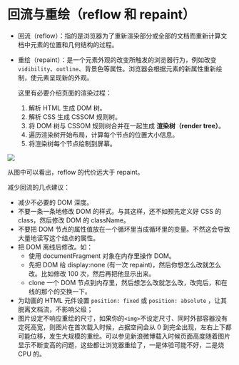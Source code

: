 # 回流与重绘（reflow 和 repaint）

* 回流（reflow）：指的是浏览器为了重新渲染部分或全部的文档而重新计算文档中元素的位置和几何结构的过程。
* 重绘（repaint）：是一个元素外观的改变所触发的浏览器行为，例如改变 `vidibility`、`outline`、背景色等属性。浏览器会根据元素的新属性重新绘制，使元素呈现新的外观。


  这里有必要介绍页面的渲染过程：
  1. 解析 HTML 生成 DOM 树。
  2. 解析 CSS 生成 CSSOM 规则树。
  3. 将 DOM 树与 CSSOM 规则树合并在一起生成 **渲染树（render tree）**。
  4. 遍历渲染树开始布局，计算每个节点的位置大小信息。
  5. 将渲染树每个节点绘制到屏幕。

<div>
  <img src="https://github.com/TanYJie/Technology-Stack-Interview-Experience/blob/master/CSS/images/reflow和repaint.png"/>
</div>

  从图中可以看出，reflow 的代价远大于 repaint。


  减少回流的几点建议：

* 减少不必要的 DOM 深度。
* 不要一条一条地修改 DOM 的样式。与其这样，还不如预先定义好 CSS 的 class，然后修改 DOM 的 className。
* 不要把 DOM 节点的属性值放在一个循环里当成循环里的变量。不然这会导致大量地读写这个结点的属性。
* 把 DOM 离线后修改。如：
  - 使用 documentFragment 对象在内存里操作 DOM。
  - 先把 DOM 给 display:none (有一次 repaint)，然后你想怎么改就怎么改。比如修改 100 次，然后再把他显示出来。
  - clone 一个 DOM 节点到内存里，然后想怎么改就怎么改，改完后，和在线的那个的交换一下。
* 为动画的 HTML 元件设置 `position: fixed` 或 `position: absolute` ，让其脱离文档流，不影响父级；
* 图片设定不响应重绘的尺寸，如果你的`<img>`不设定尺寸、同时外部容器没有定死高宽，则图片在首次载入时候，占据空间会从 0 到完全出现，左右上下都可能位移，发生大规模的重绘。可以参见新浪微博载入时候页面高度随着图片显示不断变高的问题，这些都让浏览器重绘了，一是体验可能不好，二是烧 CPU 的。







